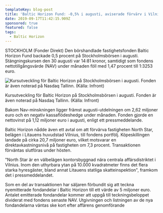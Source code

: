 ```yaml
---
templateKey: blog-post
title: 'Baltic Horizon Fund: -0,5% i augusti, aviserade förvärv i Vilnius'
date: 2019-09-17T11:42:15.909Z
sponsored: true
featured: false
tags:
  - Baltic Horizon
---
```

STOCKHOLM (Fonder Direkt) Den börshandlade fastighetsfonden Baltic Horizon Fund backade 0,5 procent på Stockholmsbörsen i augusti. Stängningskursen den 30 augusti var 14:81 kronor, samtidigt som fondens nettotillgångsvärde (NAV) under månaden föll med 1,47 procent till 1:3253 euro.

![Kursutveckling för Baltic Horizon på Stockholmsbörsen i augusti. Fonden är även noterad på Nasdaq Tallinn. (Källa: Infront)](/img/baltic-horizon-aug.png "Kursutveckling för Baltic Horizon på Stockholmsbörsen i augusti. Fonden är även noterad på Nasdaq Tallinn. (Källa: Infront)")

<span class="image-caption">Kursutveckling för Baltic Horizon på Stockholmsbörsen i augusti. Fonden är även noterad på Nasdaq Tallinn. (Källa: Infront)</span>

Bakom Nav-minskningen ligger främst augusti-utdelningen om 2,62 miljoner euro och en negativ kassaflödeshedge under månaden. Fonden gjorde en nettovinst på 1,12 miljoner euro i augusti, enligt ett pressmeddelande.



Baltic Horizon nådde även ett avtal om att förvärva fastigheten North Star, belägen i Litauens huvudstad Vilnius, till fondens portfölj. Köpeskillingen landade på cirka 20,7 miljoner euro, vilket motsvarar en direktavkastningsnivå på fastigheten om 7,3 procent. Transaktionen förväntas slutföras under hösten.



"North Star är en välbelägen kontorsbyggnad nära centrala affärsdistriktet i Vilnius. Inom den uthyrbara ytan på 10.000 kvadratmeter finns det flera starka hyresgäster, bland annat Litauens statliga skatteinspektion", framkom det i pressmeddelandet.



Som en del av transaktionen har säljaren förbundit sig att teckna nyemitterade fondandelar i Baltic Horizon till ett värde av 5 miljoner euro. Antalet emitterade fondandelar kommer att uppgå till teckningsbeloppet dividerat med fondens senaste NAV. Utgivningen och listningen av de nya fondandelarna väntas ske kort efter affärens genomförande
